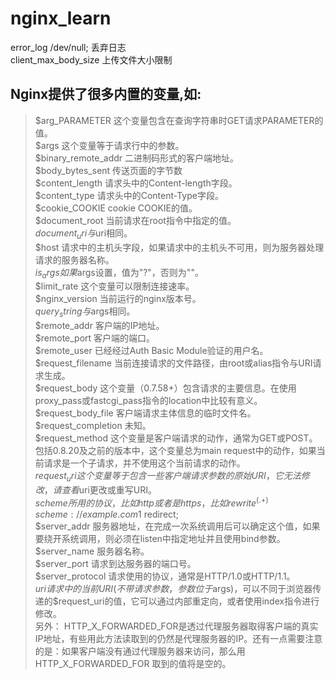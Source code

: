# nginx_learn #
error_log   /dev/null;  丢弃日志  
client_max_body_size  上传文件大小限制  
## Nginx提供了很多内置的变量,如:  
>$arg_PARAMETER 这个变量包含在查询字符串时GET请求PARAMETER的值。  
>$args 这个变量等于请求行中的参数。  
>$binary_remote_addr 二进制码形式的客户端地址。  
>$body_bytes_sent 传送页面的字节数  
$content_length 请求头中的Content-length字段。  
$content_type 请求头中的Content-Type字段。  
$cookie_COOKIE cookie COOKIE的值。  
$document_root 当前请求在root指令中指定的值。  
$document_uri 与$uri相同。  
$host 请求中的主机头字段，如果请求中的主机头不可用，则为服务器处理请求的服务器名称。  
$is_args 如果$args设置，值为"?"，否则为""。  
$limit_rate 这个变量可以限制连接速率。  
$nginx_version 当前运行的nginx版本号。  
$query_string 与$args相同。  
$remote_addr 客户端的IP地址。    
$remote_port 客户端的端口。  
$remote_user 已经经过Auth Basic Module验证的用户名。    
$request_filename 当前连接请求的文件路径，由root或alias指令与URI请求生成。  
$request_body 这个变量（0.7.58+）包含请求的主要信息。在使用proxy_pass或fastcgi_pass指令的location中比较有意义。  
$request_body_file 客户端请求主体信息的临时文件名。  
$request_completion 未知。  
$request_method 这个变量是客户端请求的动作，通常为GET或POST。包括0.8.20及之前的版本中，这个变量总为main   request中的动作，如果当前请求是一个子请求，并不使用这个当前请求的动作。  
$request_uri 这个变量等于包含一些客户端请求参数的原始URI，它无法修改，请查看$uri更改或重写URI。  
$scheme 所用的协议，比如http或者是https，比如rewrite ^(.+)$ $scheme://example.com$1 redirect;  
$server_addr 服务器地址，在完成一次系统调用后可以确定这个值，如果要绕开系统调用，则必须在listen中指定地址并且使用bind参数。  
$server_name 服务器名称。  
$server_port 请求到达服务器的端口号。  
$server_protocol 请求使用的协议，通常是HTTP/1.0或HTTP/1.1。  
$uri 请求中的当前URI(不带请求参数，参数位于$args)，可以不同于浏览器传递的$request_uri的值，它可以通过内部重定向，或者使用index指令进行修改。  
另外： HTTP_X_FORWARDED_FOR是透过代理服务器取得客户端的真实IP地址，有些用此方法读取到的仍然是代理服务器的IP。还有一点需要注意的是：如果客户端没有通过代理服务器来访问，那么用 HTTP_X_FORWARDED_FOR 取到的值将是空的。
